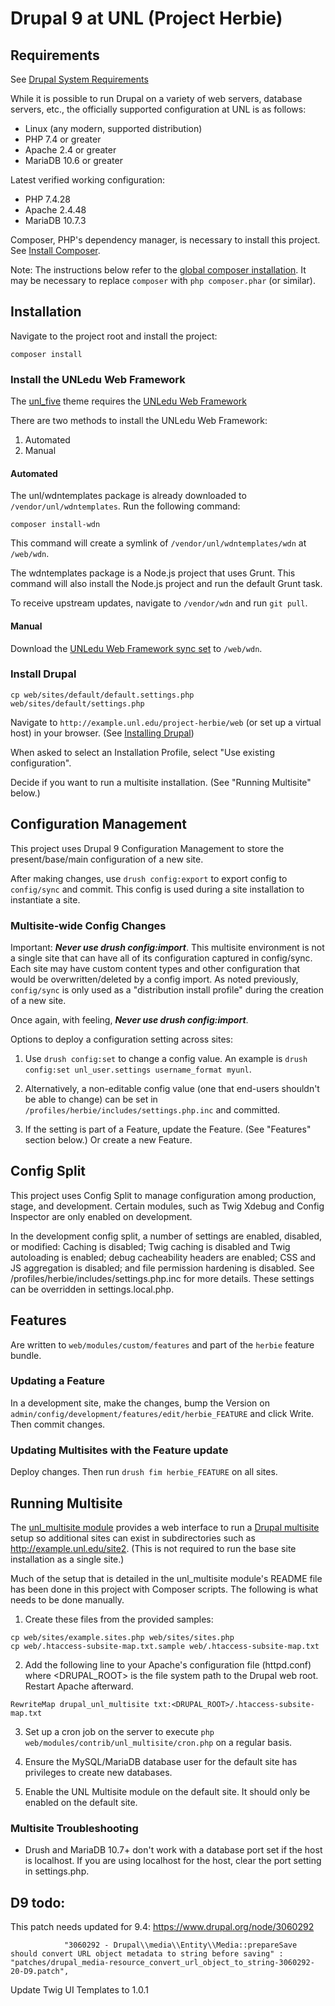# Drupal 9 at UNL (Project Herbie)

## Requirements

See [Drupal System Requirements](https://www.drupal.org/docs/system-requirements)

While it is possible to run Drupal on a variety of web servers, database servers, etc., 
the officially supported configuration at UNL is as follows:

- Linux (any modern, supported distribution)
- PHP 7.4 or greater
- Apache 2.4 or greater
- MariaDB 10.6 or greater

Latest verified working configuration:

- PHP 7.4.28
- Apache 2.4.48
- MariaDB 10.7.3

Composer, PHP's dependency manager, is necessary to install this project. 
See [Install Composer](https://getcomposer.org/doc/00-intro.md#installation-linux-unix-osx).

Note: The instructions below refer to the [global composer installation](https://getcomposer.org/doc/00-intro.md#globally).
It may be necessary to replace `composer` with `php composer.phar` (or similar).

## Installation

Navigate to the project root and install the project:

```
composer install
```

### Install the UNLedu Web Framework

The [unl_five](https://github.com/unlcms/unl_five) theme requires the [UNLedu Web Framework](https://github.com/unl/wdntemplates)

There are two methods to install the UNLedu Web Framework:

1. Automated
2. Manual

#### Automated

The unl/wdntemplates package is already downloaded to `/vendor/unl/wdntemplates`. Run the following command:

```
composer install-wdn
```

This command will create a symlink of `/vendor/unl/wdntemplates/wdn` at `/web/wdn`.

The wdntemplates package is a Node.js project that uses Grunt. This command will also install 
the Node.js project and run the default Grunt task.

To receive upstream updates, navigate to `/vendor/wdn` and run `git pull`.

#### Manual

Download the [UNLedu Web Framework sync set](https://wdn.unl.edu/downloads/wdn_includes.zip) to `/web/wdn`.

### Install Drupal

```
cp web/sites/default/default.settings.php web/sites/default/settings.php
```

Navigate to `http://example.unl.edu/project-herbie/web` (or set up a virtual host) in your browser. 
(See [Installing Drupal](https://www.drupal.org/docs/installing-drupal))

When asked to select an Installation Profile, select "Use existing configuration". 

Decide if you want to run a multisite installation.  (See "Running Multisite" below.) 

## Configuration Management

This project uses Drupal 9 Configuration Management to store the present/base/main configuration of a new site.

After making changes, use `drush config:export` to export config to `config/sync` and commit. 
This config is used during a site installation to instantiate a site.

### Multisite-wide Config Changes

Important: **_Never use drush config:import_**. This multisite environment is not a single site that can have all of its 
configuration captured in config/sync. Each site may have custom content types and other configuration that would be
overwritten/deleted by a config import. As noted previously, `config/sync` is only used as a 
"distribution install profile" during the creation of a new site.

Once again, with feeling, **_Never use drush config:import_**.

Options to deploy a configuration setting across sites:

1. Use `drush config:set` to change a config value. An example is `drush config:set unl_user.settings username_format myunl`.

2. Alternatively, a non-editable config value (one that end-users shouldn't be able to change) can be set in `/profiles/herbie/includes/settings.php.inc` and committed.

3. If the setting is part of a Feature, update the Feature. (See "Features" section below.) Or create a new Feature.

## Config Split

This project uses Config Split to manage configuration among production, stage, and development. Certain modules, 
such as Twig Xdebug and Config Inspector are only enabled on development.

In the development config split, a number of settings are enabled, disabled, or modified: Caching is disabled; 
Twig caching is disabled and Twig autoloading is enabled; debug cacheability headers are enabled; 
CSS and JS aggregation is disabled; and file permission hardening is disabled.  See 
/profiles/herbie/includes/settings.php.inc for more details. These settings can be overridden in settings.local.php.

## Features

Are written to `web/modules/custom/features` and part of the `herbie` feature bundle.

### Updating a Feature

In a development site, make the changes, bump the Version on `admin/config/development/features/edit/herbie_FEATURE` and click Write. Then commit changes.

### Updating Multisites with the Feature update

Deploy changes. Then run `drush fim herbie_FEATURE` on all sites.

## Running Multisite

The [unl_multisite module](https://github.com/unlcms/unl_multisite) provides a web interface to run 
a [Drupal multisite](https://www.drupal.org/docs/multisite-drupal) setup so additional sites can exist in 
subdirectories such as http://example.unl.edu/site2. (This is not required to run the base site installation as a single site.)

Much of the setup that is detailed in the unl_multisite module's README file has been done in this project with 
Composer scripts. The following is what needs to be done manually.

1. Create these files from the provided samples:

```
cp web/sites/example.sites.php web/sites/sites.php
cp web/.htaccess-subsite-map.txt.sample web/.htaccess-subsite-map.txt
```

2. Add the following line to your Apache's configuration file (httpd.conf) where <DRUPAL_ROOT> is the file system path to the Drupal web root. Restart Apache afterward.

```
RewriteMap drupal_unl_multisite txt:<DRUPAL_ROOT>/.htaccess-subsite-map.txt
```

3. Set up a cron job on the server to execute `php web/modules/contrib/unl_multisite/cron.php` on a regular basis.

4. Ensure the MySQL/MariaDB database user for the default site has privileges to create new databases.

5. Enable the UNL Multisite module on the default site. It should only be enabled on the default site.

### Multisite Troubleshooting

- Drush and MariaDB 10.7+ don't work with a database port set if the host is localhost. If you are using localhost for the host, clear the port setting in settings.php.


## D9 todo:

This patch needs updated for 9.4: https://www.drupal.org/node/3060292

                "3060292 - Drupal\\media\\Entity\\Media::prepareSave should convert URL object metadata to string before saving" : "patches/drupal_media-resource_convert_url_object_to_string-3060292-20-D9.patch",

Update Twig UI Templates to 1.0.1
